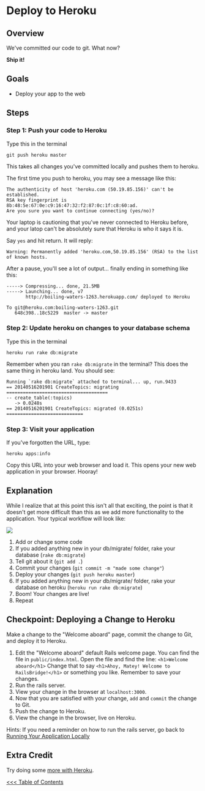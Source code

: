 # Deploy to Heroku

## Overview
We've committed our code to git. What now?

**Ship it!**

## Goals
* Deploy your app to the web

## Steps

### Step 1: Push your code to Heroku

Type this in the terminal

```text
git push heroku master
```

This takes all changes you've committed locally and pushes them to heroku.

The first time you push to heroku, you may see a message like this:

```text
The authenticity of host 'heroku.com (50.19.85.156)' can't be established.
RSA key fingerprint is 8b:48:5e:67:0e:c9:16:47:32:f2:87:0c:1f:c8:60:ad.
Are you sure you want to continue connecting (yes/no)? 
```
Your laptop is cautioning that you've never connected to Heroku before, 
and your latop can't be absolutely sure that Heroku is who it says it is. 

Say `yes` and hit return.  It will reply:

```text
Warning: Permanently added 'heroku.com,50.19.85.156' (RSA) to the list of known hosts.
```

After a pause, you'll see a lot of output... finally ending in something like this:

```text
-----> Compressing... done, 21.5MB
-----> Launching... done, v7
       http://boiling-waters-1263.herokuapp.com/ deployed to Heroku

To git@heroku.com:boiling-waters-1263.git
   648c398..18c5229  master -> master
```

### Step 2: Update heroku on changes to your database schema

Type this in the terminal

```text
heroku run rake db:migrate
```

Remember when you ran `rake db:migrate` in the terminal? This does the same thing in heroku land. You should see:

```text
Running `rake db:migrate` attached to terminal... up, run.9433
== 20140516201901 CreateTopics: migrating =====================================
-- create_table(:topics)
   -> 0.0248s
== 20140516201901 CreateTopics: migrated (0.0251s) ============================
```

### Step 3: Visit your application

If you've forgotten the URL, type:

```text
heroku apps:info
```

Copy this URL into your web browser and load it.  This opens your new web
application in your browser. Hooray!


## Explanation

While I realize that at this point this isn't all that exciting, the point is that it doesn't get more difficult than
this as we add more functionality to the application. Your typical workflow will look like:

<img src="/images/curriculum/workflow.png" class="thumbnail"></img>

1. Add or change some code
1. If you added anything new in your db/migrate/ folder, rake your database (`rake db:migrate`)
1. Tell git about it (`git add .`)
1. Commit your changes (`git commit -m "made some change"`)
1. Deploy your changes (`git push heroku master`)
1. If you added anything new in your db/migrate/ folder, rake your database on heroku (`heroku run rake db:migrate`)
1. Boom! Your changes are live!
1. Repeat

## Checkpoint: Deploying a Change to Heroku

Make a change to the "Welcome aboard" page, commit the change to Git, and deploy it to Heroku.

1. Edit the "Welcome aboard" default Rails welcome page. 
  You can find the file in `public/index.html`. 
  Open the file and find the line: `<h1>Welcome aboard</h1>`
  Change that to say `<h1>Ahoy, Matey! Welcome to RailsBridge!</h1>` or something you like.
  Remember to save your changes.
2. Run the rails server.
3. View your change in the browser at `localhost:3000`.
4. Now that you are satisfied with your change, `add` and `commit` the change to Git.
5. Push the change to Heroku.
6. View the change in the browser, live on Heroku.

Hints:
If you need a reminder on how to run the rails server, go back to [Running Your Application Locally](/curriculum/running_your_application_locally)  


## Extra Credit

Try doing some [more with Heroku](extra_credit/03_more_heroku).

[<<< Table of Contents](/curriculum/curriculum_toc)
